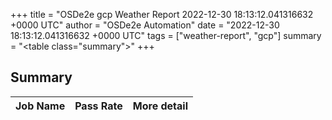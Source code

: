 +++
title = "OSDe2e gcp Weather Report 2022-12-30 18:13:12.041316632 +0000 UTC"
author = "OSDe2e Automation"
date = "2022-12-30 18:13:12.041316632 +0000 UTC"
tags = ["weather-report", "gcp"]
summary = "<table class=\"summary\"></table>"
+++
## Summary

| Job Name | Pass Rate | More detail |
|----------|-----------|-------------|




